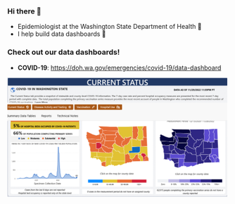 ### Hi there 👋

- Epidemiologist at the Washington State Department of Health 🌲
- I help build data dashboards 💪

### Check out our data dashboards!
- **COVID-19**: https://doh.wa.gov/emergencies/covid-19/data-dashboard
<img src="https://github.com/DOH-RPS1303/DOH-RPS1303/blob/3798a7cbaf7f937cf65f173ae3310095e5afe9f3/Screenshot%202022-12-02%20at%2012-19-13%20COVID-19%20Data%20Dashboard.png" width="500" height="auto" />



<!--
**DOH-RPS1303/DOH-RPS1303** is a ✨ _special_ ✨ repository because its `README.md` (this file) appears on your GitHub profile.

Here are some ideas to get you started:

- 🔭 I’m currently working on ...
- 🌱 I’m currently learning ...
- 👯 I’m looking to collaborate on ...
- 🤔 I’m looking for help with ...
- 💬 Ask me about ...
- 📫 How to reach me: ...
- 😄 Pronouns: ...
- ⚡ Fun fact: ...
-->
